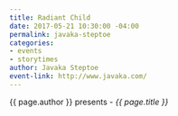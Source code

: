 ```yaml
---
title: Radiant Child
date: 2017-05-21 10:30:00 -04:00
permalink: javaka-steptoe
categories:
- events
- storytimes
author: Javaka Steptoe
event-link: http://www.javaka.com/
---
```


{{ page.author }} presents - *{{ page.title }}*
